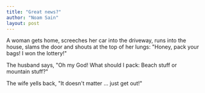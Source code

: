 ```yaml
---
title: "Great news?"
author: "Noam Sain"
layout: post
---
```


A woman gets home, screeches her car into the driveway, runs into the house, slams the door and shouts at the top of her lungs: "Honey, pack your bags! I won the lottery!"

The husband says, "Oh my God! What should I pack: Beach stuff or mountain stuff?"

The wife yells back, "It doesn't matter ... just get out!"
